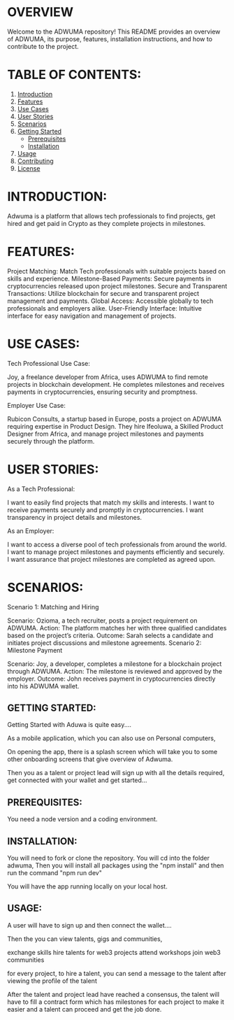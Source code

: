 # OVERVIEW

Welcome to the ADWUMA repository! This README provides an overview of ADWUMA, its purpose, features, installation instructions, and how to contribute to the project.

# TABLE OF CONTENTS:
1. [Introduction](#introduction)
2. [Features](#features)
3. [Use Cases](#use-cases)
4. [User Stories](#user-stories)
5. [Scenarios](#scenarios)
6. [Getting Started](#getting-started)
   - [Prerequisites](#prerequisites)
   - [Installation](#installation)
7. [Usage](#usage)
8. [Contributing](#contributing)
9. [License](#license)

# INTRODUCTION:
Adwuma is a platform that allows tech professionals to find projects, get hired and get paid in Crypto as they complete projects in milestones.

# FEATURES:
 Project Matching: Match Tech professionals with suitable projects based on skills and experience.
 Milestone-Based Payments: Secure payments in cryptocurrencies released upon project milestones.
 Secure and Transparent Transactions: Utilize blockchain for secure and transparent project management and payments.
 Global Access: Accessible globally to tech professionals and employers alike.
 User-Friendly Interface: Intuitive interface for easy navigation and management of projects.

# USE CASES:
Tech Professional Use Case:

Joy, a freelance developer from Africa, uses ADWUMA to find remote projects in blockchain development.
He completes milestones and receives payments in cryptocurrencies, ensuring security and promptness.

Employer Use Case:

Rubicon Consults, a startup based in Europe, posts a project on ADWUMA requiring expertise in Product Design.
They hire Ifeoluwa, a Skilled Product Designer from Africa, and manage project milestones and payments securely through the platform.




# USER STORIES:
As a Tech Professional:

I want to easily find projects that match my skills and interests.
I want to receive payments securely and promptly in cryptocurrencies.
I want transparency in project details and milestones.

As an Employer:

I want to access a diverse pool of tech professionals from around the world.
I want to manage project milestones and payments efficiently and securely.
I want assurance that project milestones are completed as agreed upon.

# SCENARIOS:
Scenario 1: Matching and Hiring

Scenario: Ozioma, a tech recruiter, posts a project requirement on ADWUMA.
Action: The platform matches her with three qualified candidates based on the project’s criteria.
Outcome: Sarah selects a candidate and initiates project discussions and milestone agreements.
Scenario 2: Milestone Payment

Scenario: Joy, a developer, completes a milestone for a blockchain project through ADWUMA.
Action: The milestone is reviewed and approved by the employer.
Outcome: John receives payment in cryptocurrencies directly into his ADWUMA wallet.

## GETTING STARTED:
Getting Started with Aduwa is quite easy....

As a mobile application, which you can also use on Personal computers, 

On opening the app, there is a splash screen which will take you to some other onboarding screens that give overview of Adwuma.

Then you as a talent or project lead will sign up with all the details required, get connected with your wallet and get started... 

## PREREQUISITES:
You need a node version and a coding environment.

## INSTALLATION:
You will need to fork or clone the repository. You will cd into the folder adwuma,  Then you will install all packages using the "npm install" and then  run the command "npm run dev" 

You will have the app running locally on your local host.

## USAGE:
A user will have to sign up and then connect the wallet....

Then the you can view talents, gigs and communities,

exchange skills
hire talents for web3 projects
attend workshops
join web3 communities

for every project, to hire a talent, you can send a message to the talent after viewing the profile of the talent

After the talent and project lead have reached a consensus, the talent will have to fill a contract form which has milestones for each project to make it easier and a talent can proceed and get the job done.



